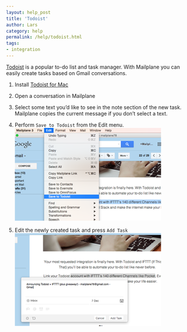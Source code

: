 ```yaml
---
layout: help_post
title: 'Todoist'
author: Lars
category: help
permalink: /help/todoist.html
tags:
- integration
---
```


[Todoist](http://todoist.com) is a popular to-do list and task manager. With Mailplane you can easily create tasks based on Gmail conversations.

1. Install [Todoist for Mac](https://en.todoist.com/mac)

2. Open a conversation in Mailplane

3. Select some text you’d like to see in the note section of the new task. Mailplane copies the current message if you don’t select a text.

4. Perform `Save to Todoist` from the Edit menu.
	![](/assets/help/2014-12-07-todoist/step1.png)

5. Edit the newly created task and press `Add Task`
	![](/assets/help/2014-12-07-todoist/step2.png)
